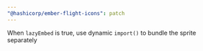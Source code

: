 ```yaml
---
"@hashicorp/ember-flight-icons": patch
---
```


When `lazyEmbed` is true, use dynamic `import()` to bundle the sprite separately
